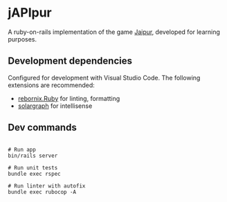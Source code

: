 # jAPIpur

A ruby-on-rails implementation of the game [Jaipur](https://boardgamegeek.com/boardgame/54043/jaipur), developed for learning purposes.

## Development dependencies

Configured for development with Visual Studio Code. The following extensions are recommended:

 * [rebornix.Ruby](https://marketplace.visualstudio.com/items?itemName=rebornix.Ruby) for linting, formatting
 * [solargraph](https://marketplace.visualstudio.com/items?itemName=castwide.solargraph) for intellisense


## Dev commands

```

# Run app
bin/rails server

# Run unit tests
bundle exec rspec

# Run linter with autofix
bundle exec rubocop -A

```